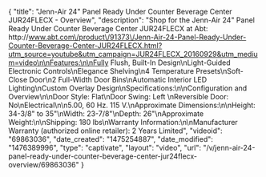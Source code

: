 {
    "title": "Jenn-Air 24\" Panel Ready Under Counter Beverage Center JUR24FLECX - Overview",
    "description": "Shop for the Jenn-Air 24\" Panel Ready Under Counter Beverage Center JUR24FLECX at Abt: http:\/\/www.abt.com\/product\/91373\/Jenn-Air-24-Panel-Ready-Under-Counter-Beverage-Center-JUR24FLECX.html?utm_source=youtube&utm_campaign=JUR24FLECX_20160929&utm_medium=video\n\nFeatures:\n\nFully Flush, Built-In Design\nLight-Guided Electronic Controls\nElegance Shelving\n4 Temperature Presets\nSoft-Close Door\n2 Full-Width Door Bins\nAutomatic Interior LED Lighting\nCustom Overlay Design\nSpecifications:\n\nConfiguration and Overview\n\nDoor Style: Flat\nDoor Swing: Left  \nReversible Door: No\nElectrical\n\n5.00, 60 Hz. 115 V.\nApproximate Dimensions:\n\nHeight: 34-3\/8\" to 35\"\nWidth: 23-7\/8\"\nDepth: 26\"\nApproximate Weight:\n\nShipping: 180 lbs\nWarranty Information:\n\nManufacturer Warranty (authorized online retailer): 2 Years Limited",
    "videoid": "69863036",
    "date_created": "1475254887",
    "date_modified": "1476389996",
    "type": "captivate",
    "layout": "video",
    "url": "\/v\/jenn-air-24-panel-ready-under-counter-beverage-center-jur24flecx-overview\/69863036"
}